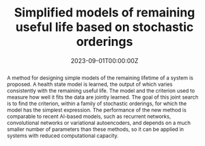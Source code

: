 ---
title: "Simplified models of remaining useful life based on stochastic orderings"
authors:
- Luciano Sánchez
- admin
- Inés Couso
author_notes:
date: "2023-09-01T00:00:00Z"
doi: "10.1016/j.ress.2023.109321"

# Schedule page publish date (NOT publication's date).
publishDate: "2023-09-01T00:00:00Z"

# Publication type.
# Legend: 0 = Uncategorized; 1 = Conference paper; 2 = Journal article;
# 3 = Preprint / Working Paper; 4 = Report; 5 = Book; 6 = Book section;
# 7 = Thesis; 8 = Patent
publication_types: ["2"]

# Publication name and optional abbreviated publication name.
publication: "*Reliability Engineering & System Safety*"
publication_short: ""

abstract: A method for designing simple models of the remaining lifetime of a system is proposed. A health state model is learned, the output of which varies consistently with the remaining useful life. The model and the criterion used to measure how well it fits the data are jointly learned. The goal of this joint search is to find the criterion, within a family of stochastic orderings, for which the model has the simplest expression. The performance of the new method is comparable to recent AI-based models, such as recurrent networks, convolutional networks or variational autoencoders, and depends on a much smaller number of parameters than these methods, so it can be applied in systems with reduced computational capacity.


# Summary. An optional shortened abstract.
summary: This work proposes a method for designing simple models of the remaining lifetime of a system.

tags:
- Source Themes
featured: false

# links:
# - name: ""
#   url: ""
url_pdf: https://www.sciencedirect.com/science/article/pii/S0951832023002351
url_code: 
url_dataset: ''
url_poster: ''
url_project: ''
url_slides: ''
url_source: ''
url_video: ''

# Featured image
# To use, add an image named `featured.jpg/png` to your page's folder. 
image:
  caption: ''
  focal_point: ""
  preview_only: false

# Associated Projects (optional).
#   Associate this publication with one or more of your projects.
#   Simply enter your project's folder or file name without extension.
#   E.g. `internal-project` references `content/project/internal-project/index.md`.
#   Otherwise, set `projects: []`.
projects: [PHM]

# Slides (optional).
#   Associate this publication with Markdown slides.
#   Simply enter your slide deck's filename without extension.
#   E.g. `slides: "example"` references `content/slides/example/index.md`.
#   Otherwise, set `slides: ""`.
slides: 
---